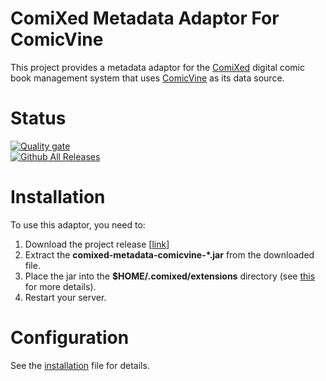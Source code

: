 # ComiXed Metadata Adaptor For ComicVine

This project provides a metadata adaptor for the [ComiXed](http://www.comixedproject.org)
digital comic book management system that uses [ComicVine](http://www.comicvine.com) as
its data source.

# Status

[![Quality gate](https://sonarcloud.io/api/project_badges/quality_gate?project=comixed_comixed-metadata-comicvine)](https://sonarcloud.io/dashboard?id=comixed_comixed-metadata-comicvine)\
[![Github All Releases](https://img.shields.io/github/downloads/comixed/comixed-metadata-comicvine/total.svg)](https://github.com/comixed/comixed-metadata-comicvine/releases)

# Installation

To use this adaptor, you need to:

1. Download the project release [[link](https://github.com/comixed/comixed-metadata-comicvine/releases)]
1. Extract the **comixed-metadata-comicvine-*.jar** from the downloaded file.
1. Place the jar into the **$HOME/.comixed/extensions** directory (see [this](https://github.com/comixed/comixed/blob/main/QUICKSTART.md#adding-extensions-and-plugins) for more details).
1. Restart your server.

# Configuration

See the [installation](INSTALLATION.md) file for details.
